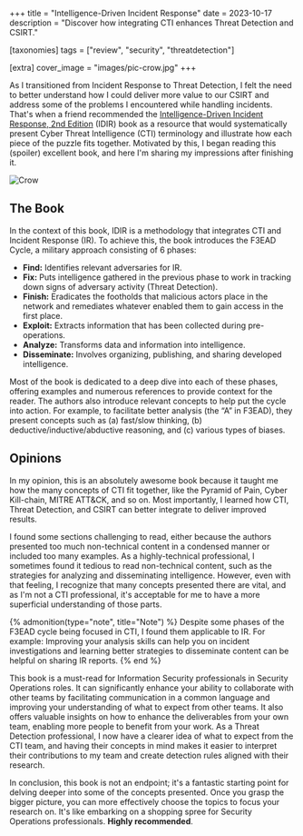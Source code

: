 +++
title = "Intelligence-Driven Incident Response"
date  = 2023-10-17
description = "Discover how integrating CTI enhances Threat Detection and CSIRT."

[taxonomies]
tags = ["review", "security", "threatdetection"]

[extra]
cover_image = "images/pic-crow.jpg"
+++

As I transitioned from Incident Response to Threat Detection, I felt the need to better understand how I could deliver more value to our CSIRT and address some of the problems I encountered while handling incidents.  That's when a friend recommended the [Intelligence-Driven Incident Response, 2nd Edition](https://learning.oreilly.com/library/view/intelligence-driven-incident-response/9781098120672/) (IDIR) book as a resource that would systematically present Cyber Threat Intelligence (CTI) terminology and illustrate how each piece of the puzzle fits together.  Motivated by this, I began reading this (spoiler) excellent book, and here I'm sharing my impressions after finishing it.

![Crow](/images/pic-crow.jpg "A single crow")


## The Book

In the context of this book, IDIR is a methodology that integrates CTI and Incident Response (IR).  To achieve this, the book introduces the F3EAD Cycle, a military approach consisting of 6 phases:

- **Find:** Identifies relevant adversaries for IR.
- **Fix:** Puts intelligence gathered in the previous phase to work in tracking down signs of adversary activity (Threat Detection).
- **Finish:** Eradicates the footholds that malicious actors place in the network and remediates whatever enabled them to gain access in the first place.
- **Exploit:** Extracts information that has been collected during pre-operations.
- **Analyze:** Transforms data and information into intelligence.
- **Disseminate:** Involves organizing, publishing, and sharing developed intelligence.

Most of the book is dedicated to a deep dive into each of these phases, offering examples and numerous references to provide context for the reader.  The authors also introduce relevant concepts to help put the cycle into action.  For example, to facilitate better analysis (the “A” in F3EAD), they present concepts such as (a) fast/slow thinking, (b) deductive/inductive/abductive reasoning, and (c) various types of biases.


## Opinions

In my opinion, this is an absolutely awesome book because it taught me how the many concepts of CTI fit together, like the Pyramid of Pain, Cyber Kill-chain, MITRE ATT&CK, and so on.  Most importantly, I learned how CTI, Threat Detection, and CSIRT can better integrate to deliver improved results.

I found some sections challenging to read, either because the authors presented too much non-technical content in a condensed manner or included too many examples.  As a highly-technical professional, I sometimes found it tedious to read non-technical content, such as the strategies for analyzing and disseminating intelligence.  However, even with that feeling, I recognize that many concepts presented there are vital, and as I'm not a CTI professional, it's acceptable for me to have a more superficial understanding of those parts.

{% admonition(type="note", title="Note") %}
Despite some phases of the F3EAD cycle being focused in CTI, I found them applicable to IR.  For example: Improving your analysis skills can help you on incident investigations and learning better strategies to disseminate content can be helpful on sharing IR reports.
{% end %}

This book is a must-read for Information Security professionals in Security Operations roles.  It can significantly enhance your ability to collaborate with other teams by facilitating communication in a common language and improving your understanding of what to expect from other teams.  It also offers valuable insights on how to enhance the deliverables from your own team, enabling more people to benefit from your work.  As a Threat Detection professional, I now have a clearer idea of what to expect from the CTI team, and having their concepts in mind makes it easier to interpret their contributions to my team and create detection rules aligned with their research.

In conclusion, this book is not an endpoint; it's a fantastic starting point for delving deeper into some of the concepts presented.  Once you grasp the bigger picture, you can more effectively choose the topics to focus your research on.  It's like embarking on a shopping spree for Security Operations professionals.  **Highly recommended**.
